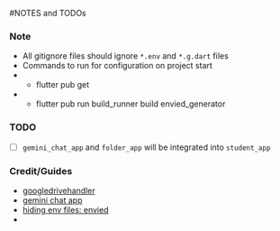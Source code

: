 #NOTES and TODOs

### Note
- All gitignore files should ignore `*.env` and `*.g.dart` files
- Commands to run for configuration on project start
- - flutter pub get
- - flutter pub run build_runner build envied_generator

### TODO
- [ ] `gemini_chat_app` and `folder_app` will be integrated into `student_app`

### Credit/Guides
- [googledrivehandler](https://pub.dev/packages/googledrivehandler)
- [gemini chat app](https://ai.google.dev/gemini-api/docs/get-started/tutorial?lang=dart)
- [hiding env files: envied](https://pub.dev/packages/envied)
- 